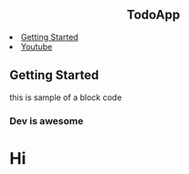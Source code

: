 <h2 align="center">TodoApp</h2>

<!-- Table of Content -->

<li>
    <a href="#getting-started">Getting Started</a>

</li>

<li>
    <a href="https://www.youtube.com/">Youtube</a>

</li>

## Getting Started

this is sample of a block code

### Dev is awesome

# Hi
